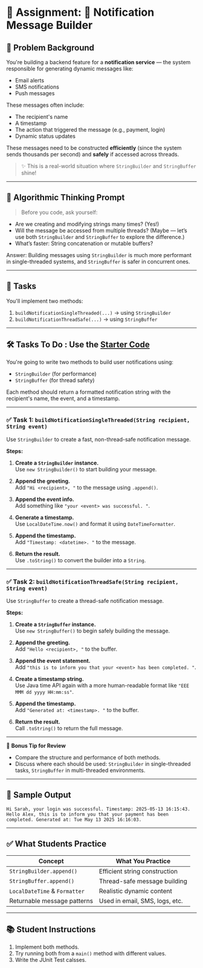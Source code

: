 # 📝 Assignment: **📢 Notification Message Builder**

## 🧩 Problem Background

You're building a backend feature for a **notification service** — the system responsible for generating dynamic messages like:

* Email alerts
* SMS notifications
* Push messages

These messages often include:

* The recipient's name
* A timestamp
* The action that triggered the message (e.g., payment, login)
* Dynamic status updates

These messages need to be constructed **efficiently** (since the system sends thousands per second) and **safely** if accessed across threads.

> ✨ This is a real-world situation where `StringBuilder` and `StringBuffer` shine!

---

## 🧠 Algorithmic Thinking Prompt

> Before you code, ask yourself:

* Are we creating and modifying strings many times? (Yes!)
* Will the message be accessed from multiple threads? (Maybe — let’s use both `StringBuilder` and `StringBuffer` to explore the difference.)
* What’s faster: String concatenation or mutable buffers?

Answer: Building messages using `StringBuilder` is much more performant in single-threaded systems, and `StringBuffer` is safer in concurrent ones.

---

## 🎯 Tasks

You'll implement two methods:

1. `buildNotificationSingleThreaded(...)` → using `StringBuilder`
2. `buildNotificationThreadSafe(...)` → using `StringBuffer`

---

## 🛠️ Tasks To Do : Use the [Starter Code](https://github.com/FW-Zalando-Java-Backend-Engineer/Notification-Message-Builder/blob/main/NotificationBuilder.java)

You're going to write two methods to build user notifications using:
- `StringBuilder` (for performance)
- `StringBuffer` (for thread safety)

Each method should return a formatted notification string with the recipient's name, the event, and a timestamp.

---

### ✅ Task 1: `buildNotificationSingleThreaded(String recipient, String event)`

Use `StringBuilder` to create a fast, non-thread-safe notification message.

**Steps:**
1. **Create a `StringBuilder` instance.**  
   Use `new StringBuilder()` to start building your message.

2. **Append the greeting.**  
   Add `"Hi <recipient>, "` to the message using `.append()`.

3. **Append the event info.**  
   Add something like `"your <event> was successful. "`.

4. **Generate a timestamp.**  
   Use `LocalDateTime.now()` and format it using `DateTimeFormatter`.

5. **Append the timestamp.**  
   Add `"Timestamp: <datetime>. "` to the message.

6. **Return the result.**  
   Use `.toString()` to convert the builder into a `String`.

---

### ✅ Task 2: `buildNotificationThreadSafe(String recipient, String event)`

Use `StringBuffer` to create a thread-safe notification message.

**Steps:**
1. **Create a `StringBuffer` instance.**  
   Use `new StringBuffer()` to begin safely building the message.

2. **Append the greeting.**  
   Add `"Hello <recipient>, "` to the buffer.

3. **Append the event statement.**  
   Add `"this is to inform you that your <event> has been completed. "`.

4. **Create a timestamp string.**  
   Use Java time API again with a more human-readable format like `"EEE MMM dd yyyy HH:mm:ss"`.

5. **Append the timestamp.**  
   Add `"Generated at: <timestamp>. "` to the buffer.

6. **Return the result.**  
   Call `.toString()` to return the full message.

---

🧪 **Bonus Tip for Review**
- Compare the structure and performance of both methods.
- Discuss where each should be used: `StringBuilder` in single-threaded tasks, `StringBuffer` in multi-threaded environments.

---

## 🧪 Sample Output

```text
Hi Sarah, your login was successful. Timestamp: 2025-05-13 16:15:43.
Hello Alex, this is to inform you that your payment has been completed. Generated at: Tue May 13 2025 16:16:03.
```

---

## ✅ What Students Practice

| Concept                       | What You Practice              |
| ----------------------------- | ------------------------------ |
| `StringBuilder.append()`      | Efficient string construction  |
| `StringBuffer.append()`       | Thread-safe message building   |
| `LocalDateTime` & `Formatter` | Realistic dynamic content      |
| Returnable message patterns   | Used in email, SMS, logs, etc. |

---

## 📚 Student Instructions

1. Implement both methods.
2. Try running both from a `main()` method with different values.
3. Write the JUnit Test calsses.
